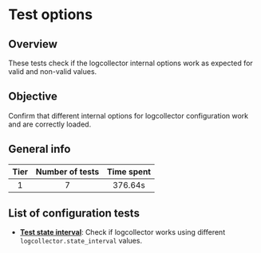 # Test options

## Overview 

These tests check if the logcollector internal options work as expected for valid and non-valid values.

## Objective

Confirm that different internal options for logcollector configuration work and are correctly loaded.

## General info

|Tier | Number of tests | Time spent |
|:--:|:--:|:--:|
| 1 | 7 | 376.64s |

## List of configuration tests

- **[Test state interval](test_options_state_interval.md)**: Check if logcollector works using different `logcollector.state_interval` values.
